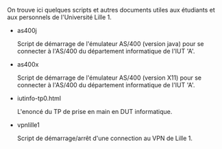 On trouve ici quelques scripts et autres documents utiles aux étudiants et aux
personnels de l'Université Lille 1.

 - as400j

   Script de démarrage de l'émulateur AS/400 (version java) pour se connecter
   à l'AS/400 du département informatique de l'IUT 'A'.

 - as400x

   Script de démarrage de l'émulateur AS/400 (version X11) pour se connecter à
   l'AS/400 du département informatique de l'IUT 'A'.

 - iutinfo-tp0.html
 
   L'enoncé du TP de prise en main en DUT informatique.

 - vpnlille1

   Script de démarrage/arrêt d'une connection au VPN de Lille 1.

